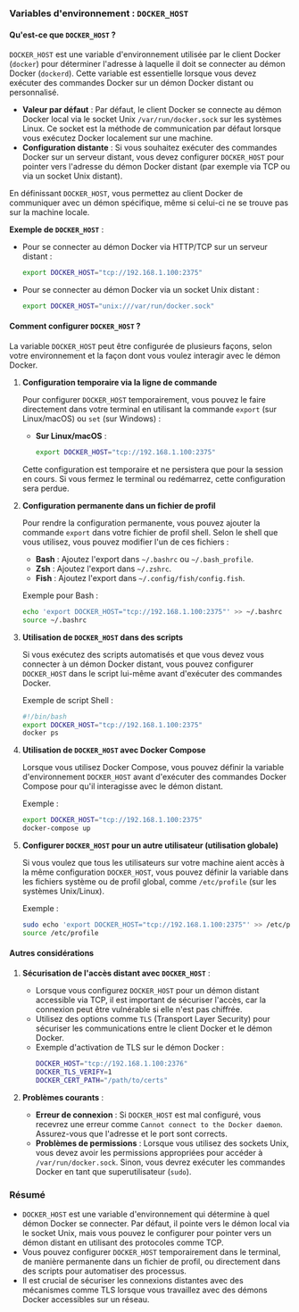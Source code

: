 ### **Variables d'environnement : `DOCKER_HOST`**

#### **Qu'est-ce que `DOCKER_HOST` ?**

`DOCKER_HOST` est une variable d'environnement utilisée par le client Docker (`docker`) pour déterminer l'adresse à laquelle il doit se connecter au démon Docker (`dockerd`). Cette variable est essentielle lorsque vous devez exécuter des commandes Docker sur un démon Docker distant ou personnalisé.

- **Valeur par défaut** : Par défaut, le client Docker se connecte au démon Docker local via le socket Unix `/var/run/docker.sock` sur les systèmes Linux. Ce socket est la méthode de communication par défaut lorsque vous exécutez Docker localement sur une machine.
- **Configuration distante** : Si vous souhaitez exécuter des commandes Docker sur un serveur distant, vous devez configurer `DOCKER_HOST` pour pointer vers l'adresse du démon Docker distant (par exemple via TCP ou via un socket Unix distant).

En définissant `DOCKER_HOST`, vous permettez au client Docker de communiquer avec un démon spécifique, même si celui-ci ne se trouve pas sur la machine locale.

**Exemple de `DOCKER_HOST`** :
- Pour se connecter au démon Docker via HTTP/TCP sur un serveur distant :
  ```bash
  export DOCKER_HOST="tcp://192.168.1.100:2375"
  ```

- Pour se connecter au démon Docker via un socket Unix distant :
  ```bash
  export DOCKER_HOST="unix:///var/run/docker.sock"
  ```

#### **Comment configurer `DOCKER_HOST` ?**

La variable `DOCKER_HOST` peut être configurée de plusieurs façons, selon votre environnement et la façon dont vous voulez interagir avec le démon Docker.

1. **Configuration temporaire via la ligne de commande**

   Pour configurer `DOCKER_HOST` temporairement, vous pouvez le faire directement dans votre terminal en utilisant la commande `export` (sur Linux/macOS) ou `set` (sur Windows) :

   - **Sur Linux/macOS** :
     ```bash
     export DOCKER_HOST="tcp://192.168.1.100:2375"
     ```

   Cette configuration est temporaire et ne persistera que pour la session en cours. Si vous fermez le terminal ou redémarrez, cette configuration sera perdue.

2. **Configuration permanente dans un fichier de profil**

   Pour rendre la configuration permanente, vous pouvez ajouter la commande `export` dans votre fichier de profil shell. Selon le shell que vous utilisez, vous pouvez modifier l'un de ces fichiers :

   - **Bash** : Ajoutez l'export dans `~/.bashrc` ou `~/.bash_profile`.
   - **Zsh** : Ajoutez l'export dans `~/.zshrc`.
   - **Fish** : Ajoutez l'export dans `~/.config/fish/config.fish`.

   Exemple pour Bash :
   ```bash
   echo 'export DOCKER_HOST="tcp://192.168.1.100:2375"' >> ~/.bashrc
   source ~/.bashrc
   ```

3. **Utilisation de `DOCKER_HOST` dans des scripts**

   Si vous exécutez des scripts automatisés et que vous devez vous connecter à un démon Docker distant, vous pouvez configurer `DOCKER_HOST` dans le script lui-même avant d'exécuter des commandes Docker.

   Exemple de script Shell :
   ```bash
   #!/bin/bash
   export DOCKER_HOST="tcp://192.168.1.100:2375"
   docker ps
   ```

4. **Utilisation de `DOCKER_HOST` avec Docker Compose**

   Lorsque vous utilisez Docker Compose, vous pouvez définir la variable d'environnement `DOCKER_HOST` avant d'exécuter des commandes Docker Compose pour qu'il interagisse avec le démon distant.

   Exemple :
   ```bash
   export DOCKER_HOST="tcp://192.168.1.100:2375"
   docker-compose up
   ```

5. **Configurer `DOCKER_HOST` pour un autre utilisateur (utilisation globale)**

   Si vous voulez que tous les utilisateurs sur votre machine aient accès à la même configuration `DOCKER_HOST`, vous pouvez définir la variable dans les fichiers système ou de profil global, comme `/etc/profile` (sur les systèmes Unix/Linux).

   Exemple :
   ```bash
   sudo echo 'export DOCKER_HOST="tcp://192.168.1.100:2375"' >> /etc/profile
   source /etc/profile
   ```

#### **Autres considérations**

1. **Sécurisation de l'accès distant avec `DOCKER_HOST`** :
   - Lorsque vous configurez `DOCKER_HOST` pour un démon distant accessible via TCP, il est important de sécuriser l'accès, car la connexion peut être vulnérable si elle n'est pas chiffrée.
   - Utilisez des options comme `TLS` (Transport Layer Security) pour sécuriser les communications entre le client Docker et le démon Docker.
   - Exemple d'activation de TLS sur le démon Docker :
     ```bash
     DOCKER_HOST="tcp://192.168.1.100:2376"
     DOCKER_TLS_VERIFY=1
     DOCKER_CERT_PATH="/path/to/certs"
     ```

2. **Problèmes courants** :
   - **Erreur de connexion** : Si `DOCKER_HOST` est mal configuré, vous recevrez une erreur comme `Cannot connect to the Docker daemon`. Assurez-vous que l'adresse et le port sont corrects.
   - **Problèmes de permissions** : Lorsque vous utilisez des sockets Unix, vous devez avoir les permissions appropriées pour accéder à `/var/run/docker.sock`. Sinon, vous devrez exécuter les commandes Docker en tant que superutilisateur (`sudo`).

### **Résumé**
- `DOCKER_HOST` est une variable d'environnement qui détermine à quel démon Docker se connecter. Par défaut, il pointe vers le démon local via le socket Unix, mais vous pouvez le configurer pour pointer vers un démon distant en utilisant des protocoles comme TCP.
- Vous pouvez configurer `DOCKER_HOST` temporairement dans le terminal, de manière permanente dans un fichier de profil, ou directement dans des scripts pour automatiser des processus.
- Il est crucial de sécuriser les connexions distantes avec des mécanismes comme TLS lorsque vous travaillez avec des démons Docker accessibles sur un réseau.